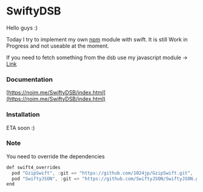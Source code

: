 # SwiftyDSB

Hello guys :)

Today I try to implement my own [npm](https://github.com/TheNoim/DSBAPI) module with swift. It is still Work in Progress and not useable at the moment.

If you need to fetch something from the dsb use my javascript module -> [Link](https://github.com/TheNoim/DSBAPI)

### Documentation
[https://noim.me/SwiftyDSB/index.html](https://noim.me/SwiftyDSB/index.html)

### Installation
ETA soon :)

### Note
You need to override the dependencies
```swift
def swift4_overrides
  pod "GzipSwift", :git => "https://github.com/1024jp/GzipSwift.git", :branch => "swift4"
  pod "SwiftyJSON", :git => "https://github.com/SwiftyJSON/SwiftyJSON.git"
end
```